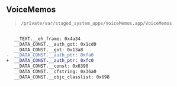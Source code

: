 ## VoiceMemos

> `/private/var/staged_system_apps/VoiceMemos.app/VoiceMemos`

```diff

   __TEXT.__eh_frame: 0x4a34
   __DATA_CONST.__auth_got: 0x1cd0
   __DATA_CONST.__got: 0x13a8
-  __DATA_CONST.__auth_ptr: 0xfa0
+  __DATA_CONST.__auth_ptr: 0xfc0
   __DATA_CONST.__const: 0x6390
   __DATA_CONST.__cfstring: 0x36a0
   __DATA_CONST.__objc_classlist: 0x698

```
